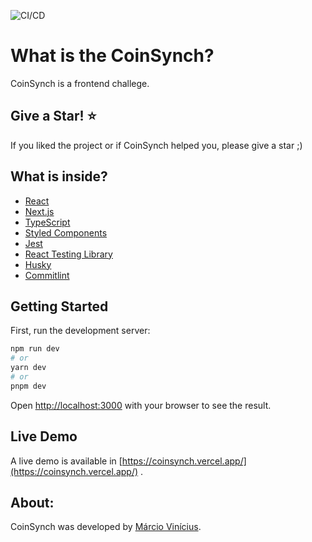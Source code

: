 ![CI/CD](https://github.com/marciovcampos/coinsynch/actions/workflows/main.yml/badge.svg)

What is the CoinSynch?
=====================

CoinSynch is a frontend challege.

## Give a Star! :star:
If you liked the project or if CoinSynch helped you, please give a star ;)

## What is inside?

- [React](https://www.typescriptlang.org/)
- [Next.js](https://nextjs.org/)
- [TypeScript](https://www.typescriptlang.org/)
- [Styled Components](https://styled-components.com/)
- [Jest](https://jestjs.io/)
- [React Testing Library](https://testing-library.com/docs/react-testing-library/intro)
- [Husky](https://github.com/typicode/husky)
- [Commitlint](https://commitlint.js.org/#/)


## Getting Started

First, run the development server:

```bash
npm run dev
# or
yarn dev
# or
pnpm dev
```

Open [http://localhost:3000](http://localhost:3000) with your browser to see the result.

## Live Demo
A live demo is available in [https://coinsynch.vercel.app/](https://coinsynch.vercel.app/) .


## About:
CoinSynch was developed by [Márcio Vinícius](https://github.com/marciovcampos).